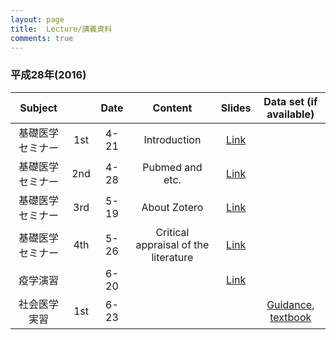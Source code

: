 ```yaml
---
layout: page
title:  Lecture/講義資料
comments: true
---
```



### 平成28年(2016)


| Subject             |      | Date| Content                              |  Slides        | Data set (if available)|
|:-------------------:|:----:|:---:|:------------------------------------:|:--------------:|:----------------------:|
|基礎医学セミナー| 1st  |4-21 | Introduction                         |[Link](http://rpubs.com/winterwang/introduction)||
|基礎医学セミナー| 2nd  |4-28 | Pubmed and etc.                      |[Link](http://rpubs.com/winterwang/seminar_slides2)||
|基礎医学セミナー| 3rd  |5-19 | About Zotero                         |[Link](http://rpubs.com/winterwang/seminar_slides3)||
|基礎医学セミナー| 4th  |5-26 | Critical appraisal of the literature |[Link](http://rpubs.com/winterwang/seminar_slides4)||
|疫学演習            |      |6-20 |  |[Link](http://winterwang.github.io/Epi_exercise/slides.html#/)||
|社会医学実習　　|  1st |6-23 |  ||[Guidance](http://winterwang.github.io/Epi_exercise/files/guidance.pdf), [textbook](http://winterwang.github.io/Epi_exercise/files/textbook.pdf)|


